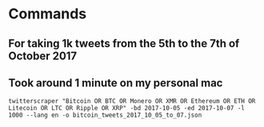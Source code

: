 
# Commands


## For taking 1k tweets from the 5th to the 7th of October 2017
## Took around 1 minute on my personal mac

```twitterscraper "Bitcoin OR BTC OR Monero OR XMR OR Ethereum OR ETH OR Litecoin OR LTC OR Ripple OR XRP" -bd 2017-10-05 -ed 2017-10-07 -l 1000 --lang en -o bitcoin_tweets_2017_10_05_to_07.json```

